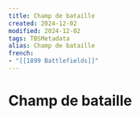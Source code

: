 ```yaml
---
title: Champ de bataille
created: 2024-12-02
modified: 2024-12-02
tags: TBSMetadata
alias: Champ de bataille
french:
- "[[1899 Battlefields]]"
---
```

# Champ de bataille
